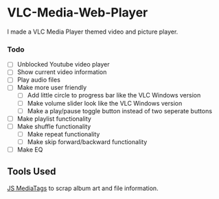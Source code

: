# VLC-Media-Web-Player
I made a VLC Media Player themed video and picture player.

### Todo

- [ ] Unblocked Youtube video player
- [ ] Show current video information
- [ ] Play audio files
- [ ] Make more user friendly
  - [ ] Add little circle to progress bar like the VLC Windows version
  - [ ] Make volume slider look like the VLC Windows version
  - [ ] Make a play/pause toggle button instead of two seperate buttons
- [ ] Make playlist functionality
- [ ] Make shuffle functionality
  - [ ] Make repeat functionality
  - [ ] Make skip forward/backward functionality
- [ ] Make EQ

## Tools Used

<a href='https://github.com/aadsm/jsmediatags'>JS MediaTags</a> to scrap album art and file information.